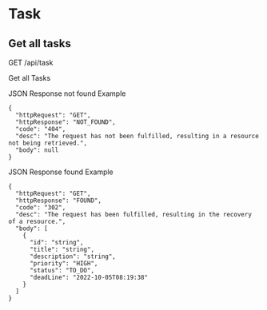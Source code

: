 # Task


## Get all tasks

GET /api/task

Get all Tasks


JSON Response not found Example

``` 
{
  "httpRequest": "GET",
  "httpResponse": "NOT_FOUND",
  "code": "404",
  "desc": "The request has not been fulfilled, resulting in a resource not being retrieved.",
  "body": null
}
```


JSON Response found Example

``` 
{
  "httpRequest": "GET",
  "httpResponse": "FOUND",
  "code": "302",
  "desc": "The request has been fulfilled, resulting in the recovery of a resource.",
  "body": [
    {
      "id": "string",
      "title": "string",
      "description": "string",
      "priority": "HIGH",
      "status": "TO_DO",
      "deadLine": "2022-10-05T08:19:38"
    }
  ]
}
``` 



